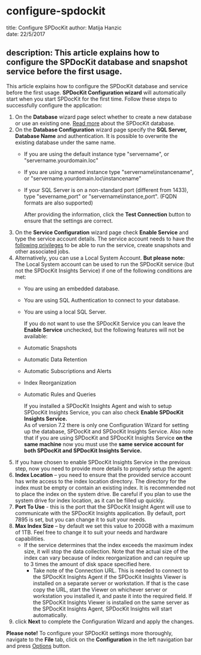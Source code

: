 # configure-spdockit

title: Configure SPDocKit author: Matija Hanzic  
date: 22/5/2017

## description: This article explains how to configure the SPDocKit database and snapshot service before the first usage.

This article explains how to configure the SPDocKit database and service before the first usage. **SPDocKit Configuration wizard** will automatically start when you start SPDocKit for the first time. Follow these steps to successfully configure the application:

1. On the **Database** wizard page select whether to create a new database or use an existing one. [Read more](configure-spdockit.md#internal/configuration/configure-spdockit-database/) about the SPDocKit database.
2. On the **Database Configuration** wizard page specify the **SQL Server, Database Name** and authentication. It is possible to overwrite the existing database under the same name.
   * If you are using the default instance type  "servername", or "servername.yourdomain.loc"
   * If you are using a named instance type "servername\instancename", or "servername.yourdomain.loc\instancename"
   * If your SQL Server is on a non-standard port \(different from 1433\), type "severname,port" or "servername\instance,port". \(FQDN formats are also supported\)

     After providing the information, click the **Test Connection** button to ensure that the settings are correct.
3. On the **Service Configuration** wizard page check **Enable Service** and type the service account details. The service account needs to have the [following privileges](configure-spdockit.md#internal/requirements/sharepoint-on-premises-user-permissions-requirements/) to be able to run the service, create snapshots and other associated jobs.
4. Alternatively, you can use a Local System Account. **But please note:** The Local System account can be used to run the SPDocKit service \(but not the SPDocKit Insights Service\) if one of the following conditions are met:
   * You are using an embedded database.
   * You are using SQL Authentication to connect to your database.
   * You are using a local SQL Server.

     If you do not want to use the SPDocKit Service you can leave the **Enable Service** unchecked, but the following features will not be available:

   * Automatic Snapshots
   * Automatic Data Retention
   * Automatic Subscriptions and Alerts
   * Index Reorganization
   * Automatic Rules and Queries

     If you installed a SPDocKit Insights Agent and wish to setup SPDocKit Insights Service, you can also check **Enable SPDocKit Insights Service.**  
     As of version 7.2 there is only one Configuration Wizard for setting up the database, SPDocKit and SPDocKit Insights Service. Also note that if you are using SPDocKit and SPDocKit Insights Service **on the same machine** now you must use the **same service account for both SPDocKit and SPDocKit Insights Service.**
5. If you have chosen to enable SPDocKit Insights Service in the previous step, now you need to provide more details to properly setup the agent:
6. **Index Location** – you need to ensure that the provided service account has write access to the index location directory. The directory for the index must be empty or contain an existing index.  It is recommended not to place the index on the system drive. Be careful if you plan to use the system drive for index location, as it can be filled up quickly.
7. **Port To Use** - this is the port that the SPDocKit Insight Agent will use to communicate with the SPDocKit Insights application. By default, port 7895 is set, but you can change it to suit your needs.
8. **Max Index Size** – by default we set this value to 200GB with a maximum of 1TB. Feel free to change it to suit your needs and hardware capabilities.
   * If the service determines that the index exceeds the maximum index size, it will stop the data collection. Note that the actual size of the index can vary because of index reorganization and can require up to 3 times the amount of disk space specified here.
     * Take note of the Connection URL. This is needed to connect to the SPDocKit Insights Agent if the SPDocKit Insights Viewer is installed on a separate server or workstation. If that is the case copy the URL, start the Viewer on whichever server or workstation you installed it, and paste it into the required field. If the SPDocKit Insights Viewer is installed on the same server as the SPDocKit Insights Agent, SPDocKit Insights will start automatically. 
9. click **Next** to complete the Configuration Wizard and apply the changes.

**Please note!** To configure your SPDocKit settings more thoroughly, navigate to the **File** tab, click on the **Configuration** in the left navigation bar and press [Options](configure-spdockit.md#internal/get-to-know-spdockit/backstage-screen/options-wizard/) button.


